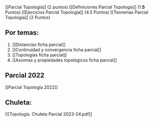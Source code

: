 [[Parcial Topología]] (2 puntos)
[[Definiciones Parcial Topología]] (1.**5** Puntos)
[[Ejercicios Parcial Topología]] (4.5 Puntos)
[[Teoremas Parcial Topología]] (2 Puntos)

## Por temas:

1. [[Distancias ficha parcial]]
2. [[Continuidad y convergencia ficha parcial]]
3. [[Topologías ficha parcial]]
4. [[Axiomas y propiedades topológicos ficha parcial]]

## Parcial 2022

[[Parcial Topología 2022]]
## Chuleta:

![[Topología. Chuleta Parcial 2023-24.pdf]]